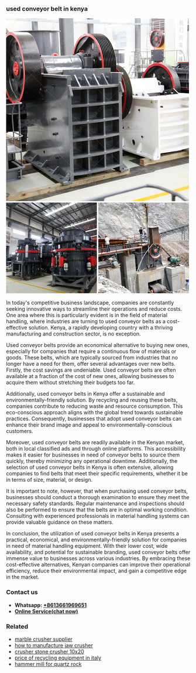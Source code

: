 <h3>used conveyor belt in kenya</h3><img src='1706767332.jpg' alt=''><p>In today's competitive business landscape, companies are constantly seeking innovative ways to streamline their operations and reduce costs. One area where this is particularly evident is in the field of material handling, where industries are turning to used conveyor belts as a cost-effective solution. Kenya, a rapidly developing country with a thriving manufacturing and construction sector, is no exception.</p><p>Used conveyor belts provide an economical alternative to buying new ones, especially for companies that require a continuous flow of materials or goods. These belts, which are typically sourced from industries that no longer have a need for them, offer several advantages over new belts. Firstly, the cost savings are undeniable. Used conveyor belts are often available at a fraction of the cost of new ones, allowing businesses to acquire them without stretching their budgets too far.</p><p>Additionally, used conveyor belts in Kenya offer a sustainable and environmentally-friendly solution. By recycling and reusing these belts, companies contribute to reducing waste and resource consumption. This eco-conscious approach aligns with the global trend towards sustainable practices. Consequently, businesses that adopt used conveyor belts can enhance their brand image and appeal to environmentally-conscious customers.</p><p>Moreover, used conveyor belts are readily available in the Kenyan market, both in local classified ads and through online platforms. This accessibility makes it easier for businesses in need of conveyor belts to source them quickly, thereby minimizing any operational downtime. Additionally, the selection of used conveyor belts in Kenya is often extensive, allowing companies to find belts that meet their specific requirements, whether it be in terms of size, material, or design.</p><p>It is important to note, however, that when purchasing used conveyor belts, businesses should conduct a thorough examination to ensure they meet the necessary safety standards. Regular maintenance and inspections should also be performed to ensure that the belts are in optimal working condition. Consulting with experienced professionals in material handling systems can provide valuable guidance on these matters.</p><p>In conclusion, the utilization of used conveyor belts in Kenya presents a practical, economical, and environmentally-friendly solution for companies in need of material handling equipment. With their lower cost, wide availability, and potential for sustainable branding, used conveyor belts offer immense value to businesses across various industries. By embracing these cost-effective alternatives, Kenyan companies can improve their operational efficiency, reduce their environmental impact, and gain a competitive edge in the market.</p><h3>Contact us</h3><ul><li><strong>Whatsapp:&nbsp;<a href="https://wa.me/8613661969651">+8613661969651</a></strong></li><li><a href="https://swt.shibang-china.com/?git&amp;zhl&amp;used conveyor belt in kenya"><strong>Online Service(chat now)</strong></a></li></ul><h3>Related</h3><ul><li><a href='marble crusher supplier.md'>marble crusher supplier</a></li><li><a href='how to manufacture jaw crusher.md'>how to manufacture jaw crusher</a></li><li><a href='crusher stone crusher 10x20.md'>crusher stone crusher 10x20</a></li><li><a href='price of recycling equipment in italy.md'>price of recycling equipment in italy</a></li><li><a href='hammer mill for quartz rock.md'>hammer mill for quartz rock</a></li></ul>